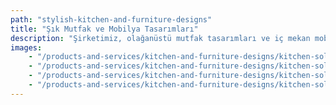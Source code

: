 ```yaml
---
path: "stylish-kitchen-and-furniture-designs"
title: "Şık Mutfak ve Mobilya Tasarımları"
description: "Şirketimiz, olağanüstü mutfak tasarımları ve iç mekan mobilyaları üretiminde uzmanlaşmıştır. Seçkin Türk ve İtalyan markalarıyla kurduğumuz özel ortaklıklar sayesinde, ürün özelliklerimizi en yüksek kalite ve tasarım standartlarına yükselten sofistike aydınlatma, duvar kağıtları ve aksesuarlar ile fark yaratıyoruz."
images:
    - "/products-and-services/kitchen-and-furniture-designs/kitchen-solutions-1.jpg"
    - "/products-and-services/kitchen-and-furniture-designs/kitchen-solutions-2.jpg"
    - "/products-and-services/kitchen-and-furniture-designs/kitchen-solutions-3.jpg"
    - "/products-and-services/kitchen-and-furniture-designs/kitchen-solutions-4.jpg"
---
```

